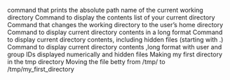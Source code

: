 command that prints the absolute path name of the current working directory
Command to display the contents list of your current directory
Command that changes the working directory to the user’s home directory
Command to display current directory contents in a long format
Command to display current directory contents, including hidden files (starting with .)
Command to display current directory contents ,long format with user and group IDs displayed numerically and hidden files
Making my first directory in the tmp directory
Moving the file betty from /tmp/ to /tmp/my_first_directory
